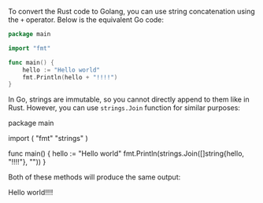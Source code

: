 To convert the Rust code to Golang, you can use string concatenation using the `+` operator. Below is the equivalent Go code:

```go
package main

import "fmt"

func main() {
    hello := "Hello world"
    fmt.Println(hello + "!!!!")
}
```

In Go, strings are immutable, so you cannot directly append to them like in Rust. However, you can use `strings.Join` function for similar purposes:


package main

import (
	"fmt"
	"strings"
)

func main() {
	hello := "Hello world"
	fmt.Println(strings.Join([]string{hello, "!!!!"}, ""))
}


Both of these methods will produce the same output: 


Hello world!!!!


